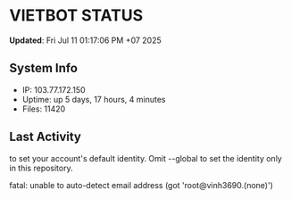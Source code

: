 # VIETBOT STATUS
**Updated**: Fri Jul 11 01:17:06 PM +07 2025

## System Info
- IP: 103.77.172.150
- Uptime: up 5 days, 17 hours, 4 minutes
- Files: 11420

## Last Activity

to set your account's default identity.
Omit --global to set the identity only in this repository.

fatal: unable to auto-detect email address (got 'root@vinh3690.(none)')
